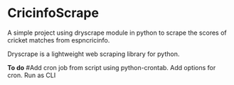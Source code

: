 # CricinfoScrape
A simple project using dryscrape module in python to scrape the scores of cricket matches from espncricinfo.

Dryscrape is a lightweight web scraping library for python.

**To do**
#Add cron job from script using python-crontab.
Add options for cron.
Run as CLI

